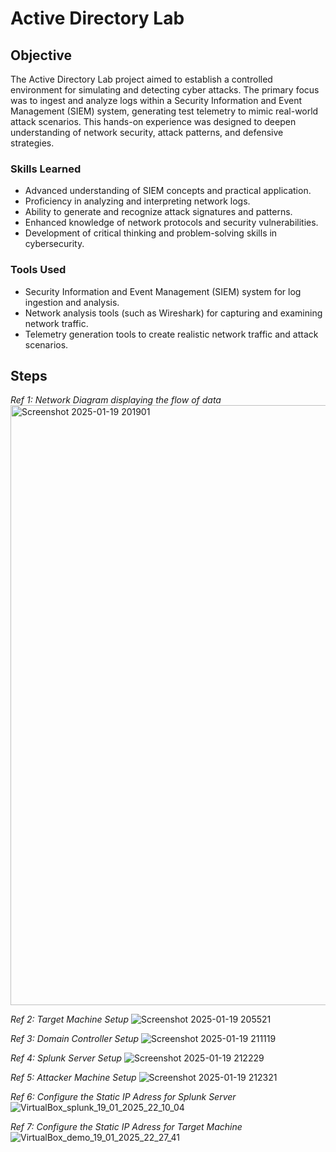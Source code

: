 # Active Directory Lab

## Objective


The Active Directory Lab project aimed to establish a controlled environment for simulating and detecting cyber attacks. The primary focus was to ingest and analyze logs within a Security Information and Event Management (SIEM) system, generating test telemetry to mimic real-world attack scenarios. This hands-on experience was designed to deepen understanding of network security, attack patterns, and defensive strategies.

### Skills Learned


- Advanced understanding of SIEM concepts and practical application.
- Proficiency in analyzing and interpreting network logs.
- Ability to generate and recognize attack signatures and patterns.
- Enhanced knowledge of network protocols and security vulnerabilities.
- Development of critical thinking and problem-solving skills in cybersecurity.

### Tools Used


- Security Information and Event Management (SIEM) system for log ingestion and analysis.
- Network analysis tools (such as Wireshark) for capturing and examining network traffic.
- Telemetry generation tools to create realistic network traffic and attack scenarios.

## Steps

*Ref 1: Network Diagram displaying the flow of data*   <img width="960" alt="Screenshot 2025-01-19 201901" src="https://github.com/user-attachments/assets/11975f51-63f1-4113-baca-b29e732bad5a" />

*Ref 2: Target Machine Setup* <img alt="Screenshot 2025-01-19 205521" src="https://github.com/user-attachments/assets/31ff8e61-564d-4f64-936a-0ab67e826ad1" />

*Ref 3: Domain Controller Setup* <img alt="Screenshot 2025-01-19 211119" src="https://github.com/user-attachments/assets/613a39ab-2d4c-49f6-a9a3-0addd9f7b0ac" />

*Ref 4: Splunk Server Setup* <img alt="Screenshot 2025-01-19 212229" src="https://github.com/user-attachments/assets/98cd1159-8a77-4d91-928d-214d86a554ee" />

*Ref 5: Attacker Machine Setup* <img alt="Screenshot 2025-01-19 212321" src="https://github.com/user-attachments/assets/7c2d5e30-08dc-4d3c-8e93-c31d97b9e534" />

*Ref 6: Configure the Static IP Adress for Splunk Server* <img alt="VirtualBox_splunk_19_01_2025_22_10_04" src="https://github.com/user-attachments/assets/e0971e05-cebd-43cf-a43d-ecb667d8e77c" />

*Ref 7: Configure the Static IP Adress for Target Machine* <img alt="VirtualBox_demo_19_01_2025_22_27_41" src="https://github.com/user-attachments/assets/c2f1bb73-4f23-4728-93b6-bb7a8bf328aa" />




